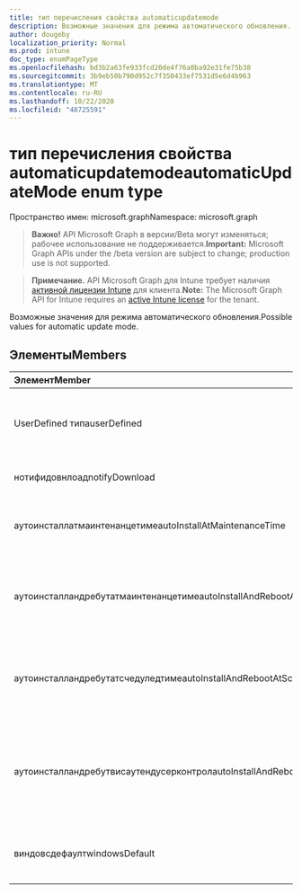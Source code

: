```yaml
---
title: тип перечисления свойства automaticupdatemode
description: Возможные значения для режима автоматического обновления.
author: dougeby
localization_priority: Normal
ms.prod: intune
doc_type: enumPageType
ms.openlocfilehash: bd3b2a63fe933fcd20de4f76a0ba92e31fe75b38
ms.sourcegitcommit: 3b9eb50b790d952c7f350433ef7531d5e6d4b963
ms.translationtype: MT
ms.contentlocale: ru-RU
ms.lasthandoff: 10/22/2020
ms.locfileid: "48725591"
---
```

# <a name="automaticupdatemode-enum-type"></a><span data-ttu-id="400c9-103">тип перечисления свойства automaticupdatemode</span><span class="sxs-lookup"><span data-stu-id="400c9-103">automaticUpdateMode enum type</span></span>

<span data-ttu-id="400c9-104">Пространство имен: microsoft.graph</span><span class="sxs-lookup"><span data-stu-id="400c9-104">Namespace: microsoft.graph</span></span>

> <span data-ttu-id="400c9-105">**Важно!** API Microsoft Graph в версии/Beta могут изменяться; рабочее использование не поддерживается.</span><span class="sxs-lookup"><span data-stu-id="400c9-105">**Important:** Microsoft Graph APIs under the /beta version are subject to change; production use is not supported.</span></span>

> <span data-ttu-id="400c9-106">**Примечание.** API Microsoft Graph для Intune требует наличия [активной лицензии Intune](https://go.microsoft.com/fwlink/?linkid=839381) для клиента.</span><span class="sxs-lookup"><span data-stu-id="400c9-106">**Note:** The Microsoft Graph API for Intune requires an [active Intune license](https://go.microsoft.com/fwlink/?linkid=839381) for the tenant.</span></span>

<span data-ttu-id="400c9-107">Возможные значения для режима автоматического обновления.</span><span class="sxs-lookup"><span data-stu-id="400c9-107">Possible values for automatic update mode.</span></span>

## <a name="members"></a><span data-ttu-id="400c9-108">Элементы</span><span class="sxs-lookup"><span data-stu-id="400c9-108">Members</span></span>
|<span data-ttu-id="400c9-109">Элемент</span><span class="sxs-lookup"><span data-stu-id="400c9-109">Member</span></span>|<span data-ttu-id="400c9-110">Значение</span><span class="sxs-lookup"><span data-stu-id="400c9-110">Value</span></span>|<span data-ttu-id="400c9-111">Описание</span><span class="sxs-lookup"><span data-stu-id="400c9-111">Description</span></span>|
|:---|:---|:---|
|<span data-ttu-id="400c9-112">UserDefined типа</span><span class="sxs-lookup"><span data-stu-id="400c9-112">userDefined</span></span>|<span data-ttu-id="400c9-113">нуль</span><span class="sxs-lookup"><span data-stu-id="400c9-113">0</span></span>|<span data-ttu-id="400c9-114">Пользователь определен, значение по умолчанию, без намерения.</span><span class="sxs-lookup"><span data-stu-id="400c9-114">User Defined, default value, no intent.</span></span>|
|<span data-ttu-id="400c9-115">нотифидовнлоад</span><span class="sxs-lookup"><span data-stu-id="400c9-115">notifyDownload</span></span>|<span data-ttu-id="400c9-116">1,1</span><span class="sxs-lookup"><span data-stu-id="400c9-116">1</span></span>|<span data-ttu-id="400c9-117">Уведомлять при скачивании.</span><span class="sxs-lookup"><span data-stu-id="400c9-117">Notify on download.</span></span>|
|<span data-ttu-id="400c9-118">аутоинсталлатмаинтенанцетиме</span><span class="sxs-lookup"><span data-stu-id="400c9-118">autoInstallAtMaintenanceTime</span></span>|<span data-ttu-id="400c9-119">2</span><span class="sxs-lookup"><span data-stu-id="400c9-119">2</span></span>|<span data-ttu-id="400c9-120">Автоматическая установка во время обслуживания.</span><span class="sxs-lookup"><span data-stu-id="400c9-120">Auto-install at maintenance time.</span></span>|
|<span data-ttu-id="400c9-121">аутоинсталландребутатмаинтенанцетиме</span><span class="sxs-lookup"><span data-stu-id="400c9-121">autoInstallAndRebootAtMaintenanceTime</span></span>|<span data-ttu-id="400c9-122">4</span><span class="sxs-lookup"><span data-stu-id="400c9-122">3</span></span>|<span data-ttu-id="400c9-123">Автоматическая установка и перезагрузка во время обслуживания.</span><span class="sxs-lookup"><span data-stu-id="400c9-123">Auto-install and reboot at maintenance time.</span></span>|
|<span data-ttu-id="400c9-124">аутоинсталландребутатсчедуледтиме</span><span class="sxs-lookup"><span data-stu-id="400c9-124">autoInstallAndRebootAtScheduledTime</span></span>|<span data-ttu-id="400c9-125">4 </span><span class="sxs-lookup"><span data-stu-id="400c9-125">4</span></span>|<span data-ttu-id="400c9-126">Автоматическая установка и перезагрузка в запланированное время.</span><span class="sxs-lookup"><span data-stu-id="400c9-126">Auto-install and reboot at scheduled time.</span></span>|
|<span data-ttu-id="400c9-127">аутоинсталландребутвисаутендусерконтрол</span><span class="sxs-lookup"><span data-stu-id="400c9-127">autoInstallAndRebootWithoutEndUserControl</span></span>|<span data-ttu-id="400c9-128">5 </span><span class="sxs-lookup"><span data-stu-id="400c9-128">5</span></span>|<span data-ttu-id="400c9-129">Автоматическая установка и перезапуск без управления конечными пользователями</span><span class="sxs-lookup"><span data-stu-id="400c9-129">Auto-install and restart without end-user control</span></span>|
|<span data-ttu-id="400c9-130">виндовсдефаулт</span><span class="sxs-lookup"><span data-stu-id="400c9-130">windowsDefault</span></span>|<span data-ttu-id="400c9-131">6 </span><span class="sxs-lookup"><span data-stu-id="400c9-131">6</span></span>|<span data-ttu-id="400c9-132">Сбросьте значение параметра Windows по умолчанию.</span><span class="sxs-lookup"><span data-stu-id="400c9-132">Reset to Windows default value.</span></span>|





